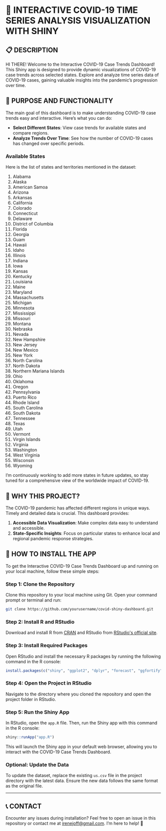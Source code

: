 
# 🦠 **INTERACTIVE COVID-19 TIME SERIES ANALYSIS VISUALIZATION WITH SHINY**

## 📋 **DESCRIPTION**
HI THERE!
Welcome to the Interactive COVID-19 Case Trends Dashboard! This Shiny app is designed to provide dynamic visualizations of COVID-19 case trends across selected states. Explore and analyze time series data of COVID-19 cases, gaining valuable insights into the pandemic’s progression over time.

## 🎯 **PURPOSE AND FUNCTIONALITY**

The main goal of this dashboard is to make understanding COVID-19 case trends easy and interactive. Here’s what you can do:

- **Select Different States**: View case trends for available states and compare regions.
- **Analyze Trends Over Time**: See how the number of COVID-19 cases has changed over specific periods.

### **Available States**

Here is the list of states and territories mentioned in the dataset:

1. Alabama
2. Alaska
3. American Samoa
4. Arizona
5. Arkansas
6. California
7. Colorado
8. Connecticut
9. Delaware
10. District of Columbia
11. Florida
12. Georgia
13. Guam
14. Hawaii
15. Idaho
16. Illinois
17. Indiana
18. Iowa
19. Kansas
20. Kentucky
21. Louisiana
22. Maine
23. Maryland
24. Massachusetts
25. Michigan
26. Minnesota
27. Mississippi
28. Missouri
29. Montana
30. Nebraska
31. Nevada
32. New Hampshire
33. New Jersey
34. New Mexico
35. New York
36. North Carolina
37. North Dakota
38. Northern Mariana Islands
39. Ohio
40. Oklahoma
41. Oregon
42. Pennsylvania
43. Puerto Rico
44. Rhode Island
45. South Carolina
46. South Dakota
47. Tennessee
48. Texas
49. Utah
50. Vermont
51. Virgin Islands
52. Virginia
53. Washington
54. West Virginia
55. Wisconsin
56. Wyoming

I’m continuously working to add more states in future updates, so stay tuned for a comprehensive view of the worldwide impact of COVID-19.

## 🧐 **WHY THIS PROJECT?**

The COVID-19 pandemic has affected different regions in unique ways. Timely and detailed data is crucial. This dashboard provides:

1. **Accessible Data Visualization**: Make complex data easy to understand and accessible.
2. **State-Specific Insights**: Focus on particular states to enhance local and regional pandemic response strategies.

## 🚀 **HOW TO INSTALL THE APP**

To get the Interactive COVID-19 Case Trends Dashboard up and running on your local machine, follow these simple steps:

### **Step 1: Clone the Repository**

Clone this repository to your local machine using Git. Open your command prompt or terminal and run:

```bash
git clone https://github.com/yourusername/covid-shiny-dashboard.git
```

### **Step 2: Install R and RStudio**

Download and install R from [CRAN](https://cran.r-project.org/) and RStudio from [RStudio's official site](https://rstudio.com/products/rstudio/download/).

### **Step 3: Install Required Packages**

Open RStudio and install the necessary R packages by running the following command in the R console:

```r
install.packages(c("shiny", "ggplot2", "dplyr", "forecast", "ggfortify", "lubridate"))
```

### **Step 4: Open the Project in RStudio**

Navigate to the directory where you cloned the repository and open the project folder in RStudio.

### **Step 5: Run the Shiny App**

In RStudio, open the `app.R` file. Then, run the Shiny app with this command in the R console:

```r
shiny::runApp("app.R")
```

This will launch the Shiny app in your default web browser, allowing you to interact with the COVID-19 Case Trends Dashboard.

### **Optional: Update the Data**

To update the dataset, replace the existing `us.csv` file in the project directory with the latest data. Ensure the new data follows the same format as the original file.

---

## 📞 **CONTACT**

Encounter any issues during installation? Feel free to open an issue in this repository or contact me at [irenejoff@gmail.com](mailto:irenejoff@gmail.com). I’m here to help! 🌟

